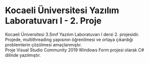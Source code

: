 # Kocaeli Üniversitesi Yazılım Laboratuvarı I - 2. Proje

Kocaeli Üniversitesi 3.Sınıf Yazılım Laboratuvarı I dersi 2. projesidir.  
Projede, multithreading yapısının öğrenilmesi ve ortaya çıkardığı problemlerin çözülmesi amaçlanmıştır.  
Proje Visual Studio Community 2019 Windows Form projesi olarak C# dilinde yazılmıştır.  
